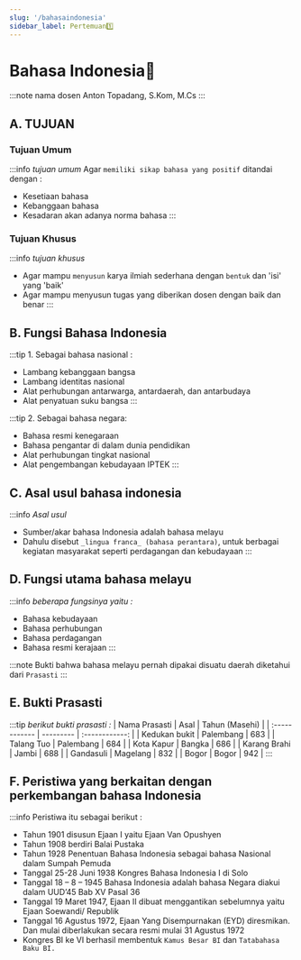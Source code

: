 ```yaml
---
slug: '/bahasaindonesia'
sidebar_label: Pertemuan1️⃣
---
```

# Bahasa Indonesia📓

:::note nama dosen
Anton Topadang, S.Kom, M.Cs
:::

## A. TUJUAN
### Tujuan Umum
:::info _tujuan umum_
Agar `memiliki sikap bahasa yang positif` ditandai dengan :
- Kesetiaan bahasa
- Kebanggaan bahasa
- Kesadaran akan adanya norma bahasa
:::

### Tujuan Khusus
:::info _tujuan khusus_
- Agar mampu `menyusun` karya ilmiah sederhana dengan `bentuk` dan 'isi' yang 'baik'
- Agar mampu menyusun tugas yang diberikan dosen dengan baik dan benar
:::

## B. Fungsi Bahasa Indonesia
:::tip 1. Sebagai bahasa nasional :
- Lambang kebanggaan bangsa
- Lambang identitas nasional
- Alat perhubungan antarwarga, antardaerah, dan antarbudaya
- Alat penyatuan suku bangsa
:::

:::tip 2. Sebagai bahasa negara:
- Bahasa resmi kenegaraan
- Bahasa pengantar di dalam dunia pendidikan
- Alat perhubungan tingkat nasional
- Alat pengembangan kebudayaan IPTEK
:::

## C. Asal usul bahasa indonesia
:::info _Asal usul_
- Sumber/akar bahasa Indonesia adalah bahasa melayu
- Dahulu disebut `_lingua franca_ (bahasa perantara)`, untuk berbagai kegiatan masyarakat seperti perdagangan dan kebudayaan
:::

## D. Fungsi utama bahasa melayu
:::info _beberapa fungsinya yaitu :_
- Bahasa kebudayaan 
- Bahasa perhubungan
- Bahasa perdagangan
- Bahasa resmi kerajaan
:::

:::note
Bukti bahwa bahasa melayu pernah dipakai disuatu daerah diketahui dari `Prasasti`
:::

## E. Bukti Prasasti
:::tip _berikut bukti prasasti :_
| Nama Prasasti | Asal      | Tahun (Masehi) |
| :------------ | --------- | :------------: |
| Kedukan bukit | Palembang |      683       |
| Talang Tuo    | Palembang |      684       |
| Kota Kapur    | Bangka    |      686       |
| Karang Brahi  | Jambi     |      688       |
| Gandasuli     | Magelang  |      832       |
| Bogor         | Bogor     |      942       |
:::

## F. Peristiwa yang berkaitan dengan perkembangan bahasa Indonesia

:::info Peristiwa itu sebagai berikut :
- Tahun 1901 disusun Ejaan I yaitu Ejaan Van Opushyen
- Tahun 1908 berdiri Balai Pustaka
- Tahun 1928 Penentuan Bahasa Indonesia sebagai bahasa Nasional dalam Sumpah Pemuda
- Tanggal 25-28 Juni 1938 Kongres Bahasa Indonesia I di Solo
- Tanggal 18 – 8 – 1945 Bahasa Indonesia adalah bahasa Negara diakui dalam UUD’45 Bab XV Pasal 36
- Tanggal 19 Maret 1947, Ejaan II dibuat menggantikan sebelumnya yaitu Ejaan Soewandi/ Republik
- Tanggal 16 Agustus 1972, Ejaan Yang Disempurnakan (EYD) diresmikan. Dan mulai diberlakukan secara resmi mulai 31 Agustus 1972
- Kongres BI ke VI berhasil membentuk `Kamus Besar BI` dan `Tatabahasa Baku BI.`
 
  





